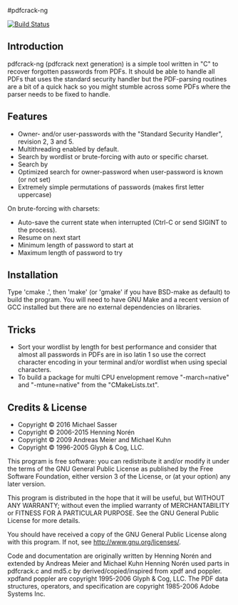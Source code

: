 #pdfcrack-ng

[![Build Status](https://travis-ci.org/MichaelSasser/pdfcrack-ng.svg?branch=master)](https://travis-ci.org/MichaelSasser/pdfcrack-ng)

## Introduction
pdfcrack-ng (pdfcrack next generation) is a simple tool written in "C" to recover forgotten passwords from PDFs.
It should be able to handle all PDFs that uses the standard security handler but the PDF-parsing routines are a bit of a
quick hack so you might stumble across some PDFs where the parser needs to be fixed to handle.

## Features

* Owner- and/or user-passwords with the "Standard Security Handler", revision 2, 3 and 5.
* Multithreading enabled by default.
* Search by wordlist or brute-forcing with auto or specific charset.
* Search by
* Optimized search for owner-password when user-password is known (or not set)
* Extremely simple permutations of passwords (makes first letter uppercase)

On brute-forcing with charsets:
* Auto-save the current state when interrupted (Ctrl-C or send SIGINT to the process).
* Resume on next start
* Minimum length of password to start at
* Maximum length of password to try

## Installation
Type 'cmake .', then 'make' (or 'gmake' if you have BSD-make as default) to build the program. You will need to have
GNU Make and a recent version of GCC installed but there are no external dependencies on libraries.

## Tricks

* Sort your wordlist by length for best performance and consider that almost all passwords in PDFs are in iso latin 1
so use the correct character encoding in your terminal and/or wordlist when using special characters.
* To build a package for multi CPU envelopment remove "-march=native" and "-mtune=native" from the "CMakeLists.txt".

## Credits & License
* Copyright &copy; 2016 Michael Sasser
* Copyright &copy; 2006-2015 Henning Norén
* Copyright &copy; 2009 Andreas Meier and Michael Kuhn
* Copyright &copy; 1996-2005 Glyph & Cog, LLC.

This program is free software: you can redistribute it and/or modify it under the terms of the GNU General Public
License as published by the Free Software Foundation, either version 3 of the License, or (at your option) any later version.

This program is distributed in the hope that it will be useful, but WITHOUT ANY WARRANTY; without even the implied
warranty of MERCHANTABILITY or FITNESS FOR A PARTICULAR PURPOSE. See the GNU General Public License for more details.

You should have received a copy of the GNU General Public License along with this program. If not,
see <http://www.gnu.org/licenses/>.

Code and documentation are originally written by Henning Norén and extended by Andreas Meier and Michael Kuhn
Henning Norén used parts in pdfcrack.c and md5.c by derived/copied/inspired from xpdf and poppler. xpdfand poppler are
copyright 1995-2006 Glyph & Cog, LLC. The PDF data structures, operators, and specification are copyright
1985-2006 Adobe Systems Inc.
